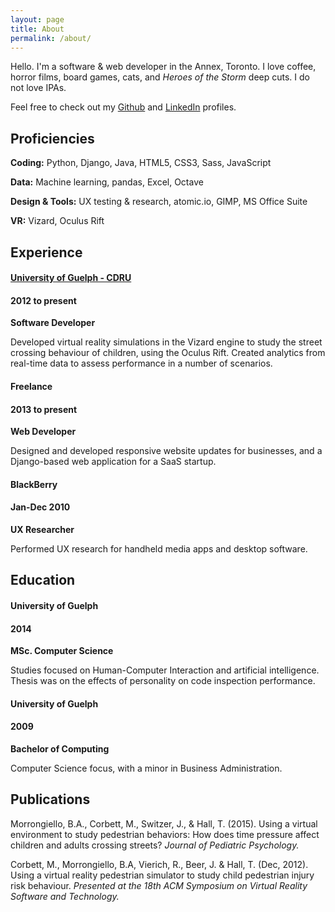 ```yaml
---
layout: page
title: About
permalink: /about/
---
```

Hello. I'm a software & web developer in the Annex, Toronto. I love coffee, horror films, board games, cats, and *Heroes of the Storm* deep cuts. I do not love IPAs.

Feel free to check out my [Github](https://github.com/tommyhall) and [LinkedIn](https://www.linkedin.com/in/tom-hall-55087288) profiles.

<h2 class="p-t-10">Proficiencies</h2>
<div class="resume-content">
<p><strong>Coding:</strong> Python, Django, Java, HTML5, CSS3, Sass, JavaScript</p>
<p><strong>Data:</strong> Machine learning, pandas, Excel, Octave</p>
<p><strong>Design & Tools:</strong> UX testing & research, atomic.io, GIMP, MS Office Suite</p>
<p><strong>VR:</strong> Vizard, Oculus Rift</p>
</div>

## Experience
<div class="resume-content">
<h4 class="resume-title align-left"><a href="https://cdru.psychology.uoguelph.ca/cdru">University of Guelph - CDRU</a></h4> 
<h4 class="align-right">2012 to present</h4>
<div class="clearfix"></div>
<strong>Software Developer</strong>
<p>Developed virtual reality simulations in the Vizard engine to study the street crossing behaviour of children, using the Oculus Rift. Created analytics from real-time data to assess performance in a number of scenarios.</p>
<h4 class="resume-title align-left">Freelance</h4>
<h4 class="align-right">2013 to present</h4>
<div class="clearfix"></div>
<strong>Web Developer</strong>
<p>Designed and developed responsive website updates for businesses, and a Django-based web application for a SaaS startup.</p>
<h4 class="resume-title align-left">BlackBerry</h4>
<h4 class="align-right">Jan-Dec 2010</h4>
<div class="clearfix"></div>
<strong>UX Researcher</strong>
<p>Performed UX research for handheld media apps and desktop software.</p>
</div>

## Education
<div class="resume-content">
<h4 class="resume-title align-left">University of Guelph</h4>
<h4 class="align-right">2014</h4>
<div class="clearfix"></div>
<strong>MSc. Computer Science</strong>
<p>Studies focused on Human-Computer Interaction and artificial intelligence. Thesis was on the effects of personality on code inspection performance.</p>
<h4 class="resume-title align-left">University of Guelph</h4>
<h4 class="align-right">2009</h4>
<div class="clearfix"></div>
<strong>Bachelor of Computing</strong>
<p>Computer Science focus, with a minor in Business Administration.</p>
</div>

## Publications
<div class="resume-content">
<p>Morrongiello, B.A., Corbett, M., Switzer, J., & Hall, T. (2015). Using a virtual environment to study pedestrian behaviors: How does time pressure affect children and adults crossing streets? <em>Journal of Pediatric Psychology.</em></p>
<p>Corbett, M., Morrongiello, B.A, Vierich, R., Beer, J. & Hall, T. (Dec, 2012). Using a virtual reality pedestrian simulator to study child pedestrian injury risk behaviour. <em>Presented at the 18th ACM Symposium on Virtual Reality Software and Technology.</em></p>
</div>
